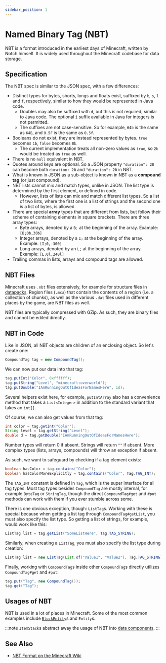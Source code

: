 ```yaml
---
sidebar_position: 1
---
```

# Named Binary Tag (NBT)

NBT is a format introduced in the earliest days of Minecraft, written by Notch himself. It is widely used throughout the Minecraft codebase for data storage.

## Specification

The NBT spec is similar to the JSON spec, with a few differences:

- Distinct types for bytes, shorts, longs and floats exist, suffixed by `b`, `s`, `l` and `f`, respectively, similar to how they would be represented in Java code.
    - Doubles may also be suffixed with `d`, but this is not required, similar to Java code. The optional `i` suffix available in Java for integers is not permitted.
    - The suffixes are not case-sensitive. So for example, `64b` is the same as `64B`, and `0.5F` is the same as `0.5f`.
- Booleans do not exist, they are instead represented by bytes. `true` becomes `1b`, `false` becomes `0b`.
    - The current implementation treats all non-zero values as `true`, so `2b` would be treated as `true` as well.
- There is no `null` equivalent in NBT.
- Quotes around keys are optional. So a JSON property `"duration": 20` can become both `duration: 20` and `"duration": 20` in NBT.
- What is known in JSON as a sub-object is known in NBT as a **compound tag** (or just compound).
- NBT lists cannot mix and match types, unlike in JSON. The list type is determined by the first element, or defined in code.
    - However, lists of lists can mix and match different list types. So a list of two lists, where the first one is a list of strings and the second one is a list of bytes, is allowed.
- There are special **array** types that are different from lists, but follow their scheme of containing elements in square brackets. There are three array types:
    - Byte arrays, denoted by a `B;` at the beginning of the array. Example: `[B;0b,30b]`
    - Integer arrays, denoted by a `I;` at the beginning of the array. Example: `[I;0,-300]`
    - Long arrays, denoted by an `L;` at the beginning of the array. Example: `[L;0l,240l]`
- Trailing commas in lists, arrays and compound tags are allowed.

## NBT Files

Minecraft uses `.nbt` files extensively, for example for structure files in [datapacks][datapack]. Region files (`.mca`) that contain the contents of a region (i.e. a collection of chunks), as well as the various `.dat` files used in different places by the game, are NBT files as well.

NBT files are typically compressed with GZip. As such, they are binary files and cannot be edited directly.

## NBT in Code

Like in JSON, all NBT objects are children of an enclosing object. So let's create one:

```java
CompoundTag tag = new CompoundTag();
```

We can now put our data into that tag:

```java
tag.putInt("Color", 0xffffff);
tag.putString("Level", "minecraft:overworld");
tag.putDouble("IAmRunningOutOfIdeasForNamesHere", 1d);
```

Several helpers exist here, for example, `putIntArray` also has a convenience method that takes a `List<Integer>` in addition to the standard variant that takes an `int[]`.

Of course, we can also get values from that tag:

```java
int color = tag.getInt("Color");
String level = tag.getString("Level");
double d = tag.getDouble("IAmRunningOutOfIdeasForNamesHere");
```

Number types will return 0 if absent. Strings will return `""` if absent. More complex types (lists, arrays, compounds) will throw an exception if absent.

As such, we want to safeguard by checking if a tag element exists:

```java
boolean hasColor = tag.contains("Color");
boolean hasColorMoreExplicitly = tag.contains("Color", Tag.TAG_INT);
```

The `TAG_INT` constant is defined in `Tag`, which is the super interface for all tag types. Most tag types besides `CompoundTag` are mostly internal, for example `ByteTag` or `StringTag`, though the direct `CompoundTag#get` and `#put` methods can work with them if you ever stumble across some.

There is one obvious exception, though: `ListTag`s. Working with these is special because when getting a list tag through `CompoundTag#getList`, you must also specify the list type. So getting a list of strings, for example, would work like this:

```java
ListTag list = tag.getList("SomeListHere", Tag.TAG_STRING);
```

Similarly, when creating a `ListTag`, you must also specify the list type during creation:

```java
ListTag list = new ListTag(List.of("Value1", "Value2"), Tag.TAG_STRING);
```

Finally, working with `CompoundTag`s inside other `CompoundTag`s directly utilizes `CompoundTag#get` and `#put`:

```java
tag.put("Tag", new CompoundTag());
tag.get("Tag");
```

## Usages of NBT

NBT is used in a lot of places in Minecraft. Some of the most common examples include [`BlockEntity`][blockentity]s and `Entity`s.

:::note
`ItemStack`s abstract away the usage of NBT into [data components][datacomponents].
:::

## See Also

- [NBT Format on the Minecraft Wiki][nbtwiki]

[blockentity]: ../blockentities/index.md
[datapack]: ../resources/index.md#data
[datacomponents]: ../items/datacomponents.md
[nbtwiki]: https://minecraft.wiki/w/NBT_format
